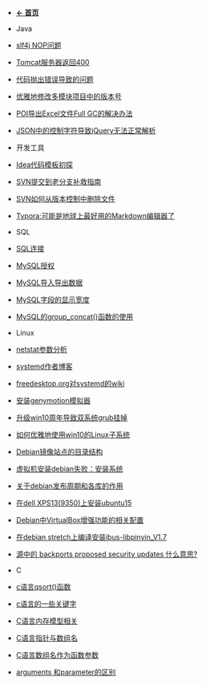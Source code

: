 - [**← 首页**](/)

- Java

 - [slf4j NOP问题](work-notes/java/slf4j_nop.md)
 - [Tomcat服务器返回400](work-notes/java/tomcat_400.md)
 - [代码抛出错误导致的问题](work-notes/java/no_such_method_error.md)
 - [优雅地修改多模块项目中的版本号](work-notes/java/maven_modules.md)
 - [POI导出Excel文件Full GC的解决办法](work-notes/java/poi_full_gc.md)
 - [JSON中的控制字符导致jQuery无法正常解析](work-notes/java/ctrl_char_in_json.md)

- 开发工具

 - [Idea代码模板初探](work-notes/tools/idea_template.md)
 - [SVN提交到老分支补救指南](work-notes/tools/svn_commit_old_branch.md)
 - [SVN如何从版本控制中删除文件](work-notes/tools/svn_local_delete.md)
 - [Typora:可能是地球上最好用的Markdown编辑器了](work-notes/tools/typora.md)
 
- SQL
 - [SQL连接](work-notes/sql/sql_join.md)
 - [MySQL授权](work-notes/sql/mysql_grant.md)
 - [MySQL导入导出数据](work-notes/sql/mysql_import_export.md)
 - [MySQL字段的显示宽度](work-notes/sql/mysql_column_width.md)
 - [MySQL的group_concat()函数的使用](work-notes/sql/mysql_group_concat.md)

- Linux
 - [netstat参数分析](work-notes/linux/netstat.md)
 - [systemd作者博客](work-notes/other/systemd_blog.md)
 - [freedesktop.org对systemd的wiki](work-notes/other/systemd_wiki.md)
 - [安装genymotion模拟器](work-notes/other/genymotion_install.md)
 - [升级win10周年导致双系统grub挂掉](work-notes/other/win10_grub.md)
 - [如何优雅地使用win10的Linux子系统](work-notes/other/wsl.md)
 - [Debian镜像站点的目录结构](work-notes/other/debian_mirror.md)
 - [虚拟机安装debian失败：安装系统](work-notes/other/debian_vm.md)
 - [关于debian发布周期和各库的作用](work-notes/other/debian_apt_source.md)
 - [在dell XPS13(9350)上安装ubuntu15](work-notes/other/install_ubuntu_on_xps13.md)
 - [Debian中VirtualBox增强功能的相关配置](work-notes/other/virtualbox_debian.md)
 - [在debian stretch上编译安装ibus-libpinyin_V1.7](work-notes/other/compile_ibus-libpinyin.md)
 - [源中的 backports proposed security updates 什么意思?](work-notes/other/soucelist_in_ubuntu.md)
 
- C

 - [c语言qsort()函数](work-notes/clang/c_qsort.md)
 - [c语言的一些关键字](work-notes/clang/c_keyword.md)
 - [C语言内存模型相关](work-notes/clang/c_mem_model.md)
 - [C语言指针与数组名](work-notes/clang/c_pointer_array.md)
 - [C语言数组名作为函数参数](work-notes/clang/c_array_func.md)
 - [arguments 和parameter的区别](work-notes/clang/arguments_parameter_diff.md)

